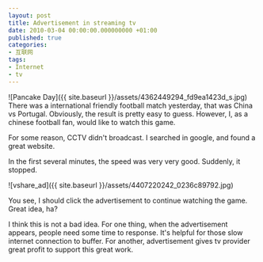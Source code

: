 ```yaml
---
layout: post
title: Advertisement in streaming tv
date: 2010-03-04 00:00:00.000000000 +01:00
published: true
categories:
- 互联网
tags:
- Internet
- tv
---
```


![Pancake Day]({{ site.baseurl }}/assets/4362449294_fd9ea1423d_s.jpg) There was a international friendly football match yesterday, that was China vs Portugal. Obviously, the result is pretty easy to guess. However, I, as a chinese football fan, would like to watch this game.

For some reason, CCTV didn't broadcast. I searched in google, and found a great website.

In the first several minutes, the speed was very very good. Suddenly, it stopped.

![vshare_ad]({{ site.baseurl }}/assets/4407220242_0236c89792.jpg)

You see, I should click the advertisement to continue watching the game. Great idea, ha?

I think this is not a bad idea. For one thing, when the advertisement appears, people need some time to response. It's helpful for those slow internet connection to buffer. For another, advertisement gives tv provider great profit to support this great work.
